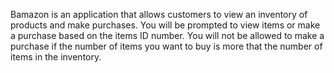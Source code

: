 Bamazon is an application that allows customers to view an inventory of products and make purchases. You will be prompted to view items or make a purchase based on the items ID number. You will not be allowed to make a purchase if the number of items you want to buy is more that the number of items in the inventory.